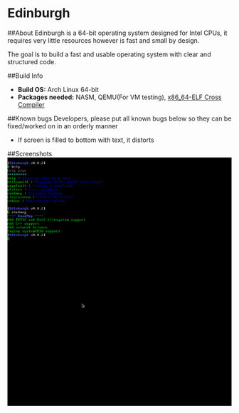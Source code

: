 # Edinburgh

##About
Edinburgh is a 64-bit operating system designed for Intel CPUs,
it requires very little resources however is fast and small by design.

The goal is to build a fast and usable operating system with clear and structured code.


##Build Info
* **Build OS:** Arch Linux 64-bit
* **Packages needed:** NASM, QEMU(For VM testing), [x86_64-ELF Cross Compiler](http://newos.org/toolchains/x86_64-elf-4.9.1-Linux-x86_64.tar.xz)


##Known bugs
Developers, please put all known bugs below so they can be fixed/worked on in an orderly manner

* If screen is filled to bottom with text, it distorts

##Screenshots
![Basic commands](https://github.com/ObadiahCrowe/Edinburgh/raw/master/docs/img/basiccmds.png)
